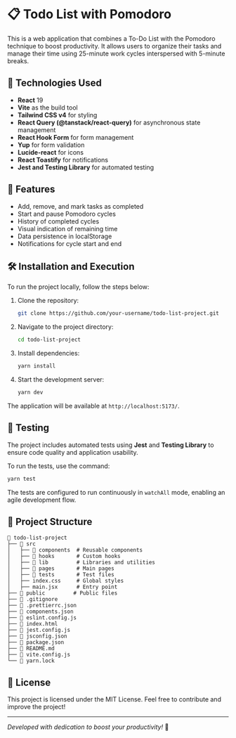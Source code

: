# 📋 Todo List with Pomodoro

This is a web application that combines a To-Do List with the Pomodoro technique to boost productivity. It allows users to organize their tasks and manage their time using 25-minute work cycles interspersed with 5-minute breaks.

## 🚀 Technologies Used

- **React** 19
- **Vite** as the build tool
- **Tailwind CSS v4** for styling
- **React Query (@tanstack/react-query)** for asynchronous state management
- **React Hook Form** for form management
- **Yup** for form validation
- **Lucide-react** for icons
- **React Toastify** for notifications
- **Jest and Testing Library** for automated testing

## 🎯 Features

- Add, remove, and mark tasks as completed
- Start and pause Pomodoro cycles
- History of completed cycles
- Visual indication of remaining time
- Data persistence in localStorage
- Notifications for cycle start and end

## 🛠️ Installation and Execution

To run the project locally, follow the steps below:

1. Clone the repository:
   ```sh
   git clone https://github.com/your-username/todo-list-project.git
   ```
2. Navigate to the project directory:
   ```sh
   cd todo-list-project
   ```
3. Install dependencies:
   ```sh
   yarn install
   ```
4. Start the development server:
   ```sh
   yarn dev
   ```

The application will be available at `http://localhost:5173/`.

## 🧪 Testing

The project includes automated tests using **Jest** and **Testing Library** to ensure code quality and application usability.

To run the tests, use the command:
```sh
yarn test
```

The tests are configured to run continuously in `watchAll` mode, enabling an agile development flow.

## 📂 Project Structure

```
📂 todo-list-project
├── 📂 src
│   ├── 📂 components  # Reusable components
│   ├── 📂 hooks       # Custom hooks
│   ├── 📂 lib         # Libraries and utilities
│   ├── 📂 pages       # Main pages
│   ├── 📂 tests       # Test files
│   ├── index.css     # Global styles
│   ├── main.jsx      # Entry point
├── 📂 public         # Public files
├── 📜 .gitignore
├── 📜 .prettierrc.json
├── 📜 components.json
├── 📜 eslint.config.js
├── 📜 index.html
├── 📜 jest.config.js
├── 📜 jsconfig.json
├── 📜 package.json
├── 📜 README.md
├── 📜 vite.config.js
└── 📜 yarn.lock
```

## 📜 License

This project is licensed under the MIT License. Feel free to contribute and improve the project!

---

_Developed with dedication to boost your productivity!_ 🚀

